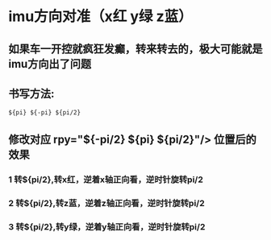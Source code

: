 # imu方向对准（x红 y绿 z蓝）

## 如果车一开控就疯狂发癫，转来转去的，极大可能就是imu方向出了问题
## 书写方法:
```
${pi} ${-pi} ${pi/2}
```

## 修改对应 rpy="${-pi/2} ${pi} ${pi/2}"/> 位置后的效果
### 1 转${pi/2},转x红，逆着x轴正向看，逆时针旋转pi/2

### 2 转${pi/2},转z蓝，逆着z轴正向看，逆时针旋转pi/2

### 3 转${pi/2},转y绿，逆着y轴正向看，逆时针旋转pi/2
